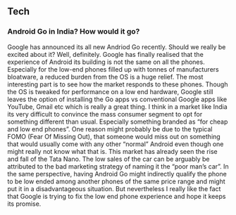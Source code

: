 <head>
<title> Epsilon Posts </title> 
</head>

## Tech
### Android Go in India? How would it go?

Google has announced its all new Andriod Go recently. Should we really be excited about it? Well, definitely. Google has finally realised that the experience of Android its building is not the same on all the phones. Especially for the low-end phones filled up with tonnes of manufacturers bloatware, a reduced burden from the OS is a huge relief. The most interesting part is to see how the market responds to these phones. Though the OS is tweaked for performance on a low end hardware, Google still leaves the option of installing the Go apps vs conventional Google apps like YouTube, Gmail etc which is really a great thing.  I think in a market like India its very difficult to convince the mass consumer segment to opt for something different than usual. Especially something branded as “for cheap and low end phones”. One reason might probably be due to the typical FOMO (Fear Of Missing Out), that someone would miss out on something that would usually come with any other “normal” Android even though one might really not know what that is. This market has already seen the rise and fall of the Tata Nano. The low sales of the car can be arguably be attributed to the bad marketing strategy of naming it the “poor man’s car”. In the same perspective, having Android Go might indirectly qualify the phone to be low ended among another phones of the same price range and might put it in a disadvantageous situation. But nevertheless I really like the fact that Google is trying to fix the low end phone experience and hope it keeps its promise.
